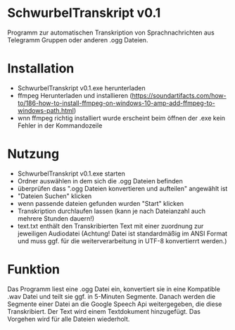 # SchwurbelTranskript v0.1
Programm zur automatischen Transkription von Sprachnachrichten aus Telegramm Gruppen oder anderen .ogg Dateien.

# Installation
 - SchwurbelTranskript v0.1.exe herunterladen
 - ffmpeg Herunterladen und installieren (https://soundartifacts.com/how-to/186-how-to-install-ffmpeg-on-windows-10-amp-add-ffmpeg-to-windows-path.html)
 - wnn ffmpeg richtig installiert wurde erscheint beim öffnen der .exe kein Fehler in der Kommandozeile

# Nutzung
 - SchwurbelTranskript v0.1.exe starten
 - Ordner auswählen in dem sich die .ogg Dateien befinden
 - überprüfen dass ".ogg Dateien konvertieren und aufteilen" angewählt ist
 - "Dateien Suchen" klicken
 - wenn passende dateien gefunden wurden "Start" klicken
 - Transkription durchlaufen lassen (kann je nach Dateianzahl auch mehrere Stunden dauern!)
 - text.txt enthält den Transkribierten Text mit einer zuordnung zur jeweiligen Audiodatei (Achtung! Datei ist standardmäßig im ANSI Format und muss ggf. für die weiterverarbeitung in UTF-8 konvertierrt werden.)

# Funktion
Das Programm liest eine .ogg Datei ein, konvertiert sie in eine Kompatible .wav Datei und teilt sie ggf. in 5-Minuten Segmente. Danach werden die Segmente einer Datei an die Google Speech Api weitergegeben, die diese Transkribiert. Der Text wird einem Textdokument hinzugefügt. Das Vorgehen wird für alle Dateien wiederholt.


